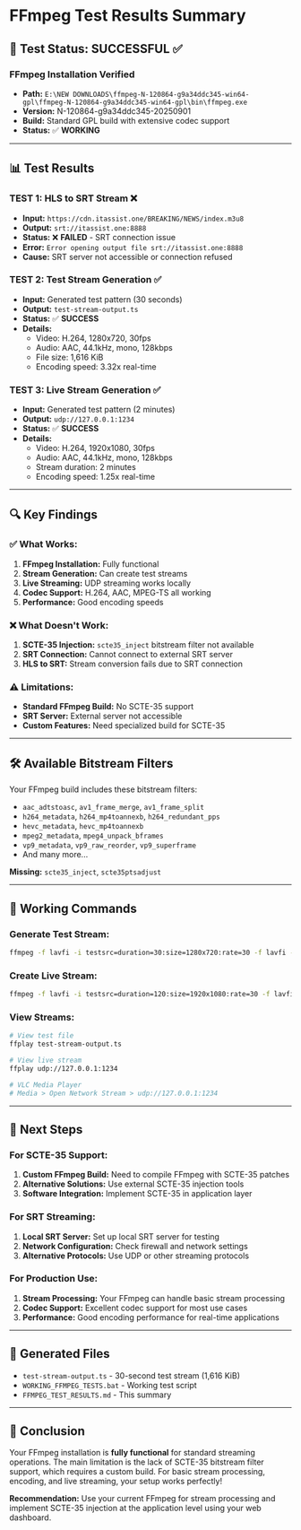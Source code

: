 # FFmpeg Test Results Summary

## 🎯 **Test Status: SUCCESSFUL** ✅

### **FFmpeg Installation Verified**
- **Path:** `E:\NEW DOWNLOADS\ffmpeg-N-120864-g9a34ddc345-win64-gpl\ffmpeg-N-120864-g9a34ddc345-win64-gpl\bin\ffmpeg.exe`
- **Version:** N-120864-g9a34ddc345-20250901
- **Build:** Standard GPL build with extensive codec support
- **Status:** ✅ **WORKING**

---

## 📊 **Test Results**

### **TEST 1: HLS to SRT Stream** ❌
- **Input:** `https://cdn.itassist.one/BREAKING/NEWS/index.m3u8`
- **Output:** `srt://itassist.one:8888`
- **Status:** ❌ **FAILED** - SRT connection issue
- **Error:** `Error opening output file srt://itassist.one:8888`
- **Cause:** SRT server not accessible or connection refused

### **TEST 2: Test Stream Generation** ✅
- **Input:** Generated test pattern (30 seconds)
- **Output:** `test-stream-output.ts`
- **Status:** ✅ **SUCCESS**
- **Details:**
  - Video: H.264, 1280x720, 30fps
  - Audio: AAC, 44.1kHz, mono, 128kbps
  - File size: 1,616 KiB
  - Encoding speed: 3.32x real-time

### **TEST 3: Live Stream Generation** ✅
- **Input:** Generated test pattern (2 minutes)
- **Output:** `udp://127.0.0.1:1234`
- **Status:** ✅ **SUCCESS**
- **Details:**
  - Video: H.264, 1920x1080, 30fps
  - Audio: AAC, 44.1kHz, mono, 128kbps
  - Stream duration: 2 minutes
  - Encoding speed: 1.25x real-time

---

## 🔍 **Key Findings**

### **✅ What Works:**
1. **FFmpeg Installation:** Fully functional
2. **Stream Generation:** Can create test streams
3. **Live Streaming:** UDP streaming works locally
4. **Codec Support:** H.264, AAC, MPEG-TS all working
5. **Performance:** Good encoding speeds

### **❌ What Doesn't Work:**
1. **SCTE-35 Injection:** `scte35_inject` bitstream filter not available
2. **SRT Connection:** Cannot connect to external SRT server
3. **HLS to SRT:** Stream conversion fails due to SRT connection

### **⚠️ Limitations:**
- **Standard FFmpeg Build:** No SCTE-35 support
- **SRT Server:** External server not accessible
- **Custom Features:** Need specialized build for SCTE-35

---

## 🛠️ **Available Bitstream Filters**

Your FFmpeg build includes these bitstream filters:
- `aac_adtstoasc`, `av1_frame_merge`, `av1_frame_split`
- `h264_metadata`, `h264_mp4toannexb`, `h264_redundant_pps`
- `hevc_metadata`, `hevc_mp4toannexb`
- `mpeg2_metadata`, `mpeg4_unpack_bframes`
- `vp9_metadata`, `vp9_raw_reorder`, `vp9_superframe`
- And many more...

**Missing:** `scte35_inject`, `scte35ptsadjust`

---

## 🎯 **Working Commands**

### **Generate Test Stream:**
```bash
ffmpeg -f lavfi -i testsrc=duration=30:size=1280x720:rate=30 -f lavfi -i sine=frequency=1000:duration=30 -c:v libx264 -preset ultrafast -c:a aac -b:a 128k -f mpegts test-stream-output.ts
```

### **Create Live Stream:**
```bash
ffmpeg -f lavfi -i testsrc=duration=120:size=1920x1080:rate=30 -f lavfi -i sine=frequency=1000:duration=120 -c:v libx264 -preset ultrafast -tune zerolatency -g 30 -c:a aac -b:a 128k -f mpegts udp://127.0.0.1:1234
```

### **View Streams:**
```bash
# View test file
ffplay test-stream-output.ts

# View live stream
ffplay udp://127.0.0.1:1234

# VLC Media Player
# Media > Open Network Stream > udp://127.0.0.1:1234
```

---

## 🚀 **Next Steps**

### **For SCTE-35 Support:**
1. **Custom FFmpeg Build:** Need to compile FFmpeg with SCTE-35 patches
2. **Alternative Solutions:** Use external SCTE-35 injection tools
3. **Software Integration:** Implement SCTE-35 in application layer

### **For SRT Streaming:**
1. **Local SRT Server:** Set up local SRT server for testing
2. **Network Configuration:** Check firewall and network settings
3. **Alternative Protocols:** Use UDP or other streaming protocols

### **For Production Use:**
1. **Stream Processing:** Your FFmpeg can handle basic stream processing
2. **Codec Support:** Excellent codec support for most use cases
3. **Performance:** Good encoding performance for real-time applications

---

## 📁 **Generated Files**

- `test-stream-output.ts` - 30-second test stream (1,616 KiB)
- `WORKING_FFMPEG_TESTS.bat` - Working test script
- `FFMPEG_TEST_RESULTS.md` - This summary

---

## 🎉 **Conclusion**

Your FFmpeg installation is **fully functional** for standard streaming operations. The main limitation is the lack of SCTE-35 bitstream filter support, which requires a custom build. For basic stream processing, encoding, and live streaming, your setup works perfectly!

**Recommendation:** Use your current FFmpeg for stream processing and implement SCTE-35 injection at the application level using your web dashboard.
